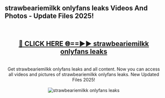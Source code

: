 <h2>strawbeariemilkk onlyfans leaks Videos And Photos - Update Files 2025!</h2>
<br>
<div align="center">
<h2><a href="https://linkcuts.com/hfmhzwbr" rel="nofollow">🔴 CLICK HERE 🌐==►► strawbeariemilkk onlyfans leaks</a></h2>
<br>
Get strawbeariemilkk onlyfans leaks and all content. Now you can access all videos and pictures of strawbeariemilkk onlyfans leaks. New Updated Files 2025!
<br>
<br>
<a href="https://linkcuts.com/hfmhzwbr" rel="nofollow" data-target="animated-image.originalLink"><img src="https://i.ibb.co.com/WyWwxjT/player-gif2.gif" alt="strawbeariemilkk onlyfans leaks" style="max-width: 100%; display: inline-block;" data-target="animated-image.originalImage"></a>
</div>
<br>